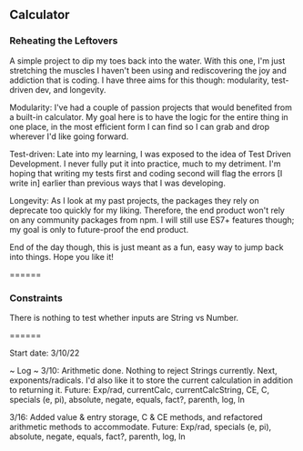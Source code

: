 ## Calculator
### Reheating the Leftovers

A simple project to dip my toes back into the water. With this one, I'm just stretching the muscles I haven't been using and rediscovering the joy and addiction that is coding. I have three aims for this though: modularity, test-driven dev, and longevity.

Modularity: I've had a couple of passion projects that would benefited from a built-in calculator. My goal here is to have the logic for the entire thing in one place, in the most efficient form I can find so I can grab and drop wherever I'd like going forward.

Test-driven: Late into my learning, I was exposed to the idea of Test Driven Development. I never fully put it into practice, much to my detriment. I'm hoping that writing my tests first and coding second will flag the errors [I write in] earlier than previous ways that I was developing.

Longevity: As I look at my past projects, the packages they rely on deprecate too quickly for my liking. Therefore, the end product won't rely on any community packages from npm. I will still use ES7+ features though; my goal is only to future-proof the end product.

End of the day though, this is just meant as a fun, easy way to jump back into things. Hope you like it!

======

### Constraints

There is nothing to test whether inputs are String vs Number.

======

Start date: 3/10/22

~ Log ~
3/10: Arithmetic done. Nothing to reject Strings currently. Next, exponents/radicals. I'd also like it to store the current calculation in addition to returning it.
Future: Exp/rad, currentCalc, currentCalcString, CE, C, specials (e, pi), absolute, negate, equals, fact?, parenth, log, ln

3/16: Added value & entry storage, C & CE methods, and refactored arithmetic methods to accommodate.
Future: Exp/rad, specials (e, pi), absolute, negate, equals, fact?, parenth, log, ln

